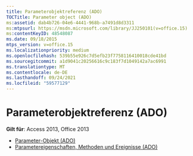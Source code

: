 ```yaml
---
title: Parameterobjektreferenz (ADO)
TOCTitle: Parameter object (ADO)
ms:assetid: dab4b726-04e6-4441-968b-a7491d8d3311
ms:mtpsurl: https://msdn.microsoft.com/library/JJ250101(v=office.15)
ms:contentKeyID: 48548087
ms.date: 09/18/2015
mtps_version: v=office.15
ms.localizationpriority: medium
ms.openlocfilehash: 539b55e926c7d5efb23f7758116410018cde41bd
ms.sourcegitcommit: a1d9041c20256616c9c183f7d1049142a7ac6991
ms.translationtype: MT
ms.contentlocale: de-DE
ms.lasthandoff: 09/24/2021
ms.locfileid: "59577129"
---
```

# <a name="parameter-object-ado-reference"></a>Parameterobjektreferenz (ADO)

**Gilt für**: Access 2013, Office 2013

- [Parameter-Objekt (ADO)](parameter-object-ado.md)
- [Parametereigenschaften, Methoden und Ereignisse (ADO)](parameter-properties-methods-and-events-ado.md)

